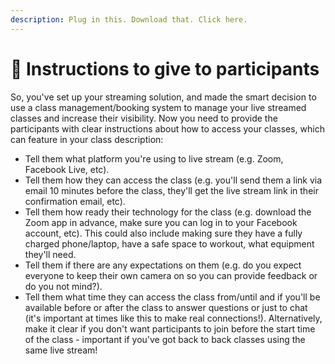 ```yaml
---
description: Plug in this. Download that. Click here.
---
```


# 📝 Instructions to give to participants

So, you've set up your streaming solution, and made the smart decision to use a class management/booking system to manage your live streamed classes and increase their visibility. Now you need to provide the participants with clear instructions about how to access your classes, which can feature in your class description:

* Tell them what platform you're using to live stream \(e.g. Zoom, Facebook Live, etc\). 
* Tell them how they can access the class \(e.g. you'll send them a link via email 10 minutes before the class, they'll get the live stream link in their confirmation email, etc\). 
* Tell them how ready their technology for the class \(e.g. download the Zoom app in advance, make sure you can log in to your Facebook account, etc\). This could also include making sure they have a fully charged phone/laptop, have a safe space to workout, what equipment they'll need. 
* Tell them if there are any expectations on them \(e.g. do you expect everyone to keep their own camera on so you can provide feedback or do you not mind?\). 
* Tell them what time they can access the class from/until and if you'll be available before or after the class to answer questions or just to chat \(it's important at times like this to make real connections!\). Alternatively, make it clear if you don't want participants to join before the start time of the class - important if you've got back to back classes using the same live stream!

